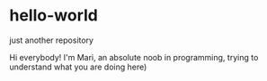# hello-world
just another repository

Hi everybody! 
I'm Mari, an absolute noob in programming, trying to understand what you are doing here)
